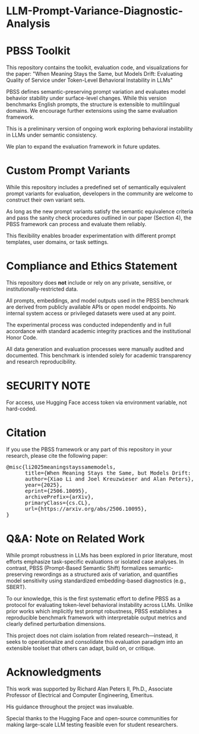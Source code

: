 # LLM-Prompt-Variance-Diagnostic-Analysis

# PBSS Toolkit
This repository contains the toolkit, evaluation code, and visualizations for the paper:
"When Meaning Stays the Same, but Models Drift: Evaluating Quality of Service under Token-Level Behavioral Instability in LLMs"

PBSS defines semantic-preserving prompt variation and evaluates model behavior stability under surface-level changes. While this version benchmarks English prompts, the structure is extensible to multilingual domains. We encourage further extensions using the same evaluation framework.

This is a preliminary version of ongoing work exploring behavioral instability in LLMs under semantic consistency.

We plan to expand the evaluation framework in future updates.


# Custom Prompt Variants
While this repository includes a predefined set of semantically equivalent prompt variants for evaluation, developers in the community are welcome to construct their own variant sets.

As long as the new prompt variants satisfy the semantic equivalence criteria and pass the sanity check procedures outlined in our paper (Section 4), the PBSS framework can process and evaluate them reliably.

This flexibility enables broader experimentation with different prompt templates, user domains, or task settings.



# Compliance and Ethics Statement
This repository does **not** include or rely on any private, sensitive, or institutionally-restricted data.

All prompts, embeddings, and model outputs used in the PBSS benchmark are derived from publicly available APIs or open model endpoints. No internal system access or privileged datasets were used at any point.

The experimental process was conducted independently and in full accordance with standard academic integrity practices and the institutional Honor Code.

All data generation and evaluation processes were manually audited and documented. This benchmark is intended solely for academic transparency and research reproducibility.

# SECURITY NOTE
For access, use Hugging Face access token via environment variable, not hard-coded.


# Citation
If you use the PBSS framework or any part of this repository in your research, please cite the following paper:
<pre>
@misc{li2025meaningstayssamemodels,
      title={When Meaning Stays the Same, but Models Drift: Evaluating Quality of Service under Token-Level Behavioral Instability in LLMs}, 
      author={Xiao Li and Joel Kreuzwieser and Alan Peters},
      year={2025},
      eprint={2506.10095},
      archivePrefix={arXiv},
      primaryClass={cs.CL},
      url={https://arxiv.org/abs/2506.10095}, 
}</pre>

# Q&A: Note on Related Work
While prompt robustness in LLMs has been explored in prior literature, most efforts emphasize task-specific evaluations or isolated case analyses. In contrast, PBSS (Prompt-Based Semantic Shift) formalizes semantic-preserving rewordings as a structured axis of variation, and quantifies model sensitivity using standardized embedding-based diagnostics (e.g., SBERT).

To our knowledge, this is the first systematic effort to define PBSS as a protocol for evaluating token-level behavioral instability across LLMs. Unlike prior works which implicitly test prompt robustness, PBSS establishes a reproducible benchmark framework with interpretable output metrics and clearly defined perturbation dimensions.

This project does not claim isolation from related research—instead, it seeks to operationalize and consolidate this evaluation paradigm into an extensible toolset that others can adapt, build on, or critique.

# Acknowledgments

This work was supported by Richard Alan Peters II, Ph.D., Associate Professor of Electrical and Computer Engineering, Emeritus.

His guidance throughout the project was invaluable.

Special thanks to the Hugging Face and open-source communities for making large-scale LLM testing feasible even for student researchers.
